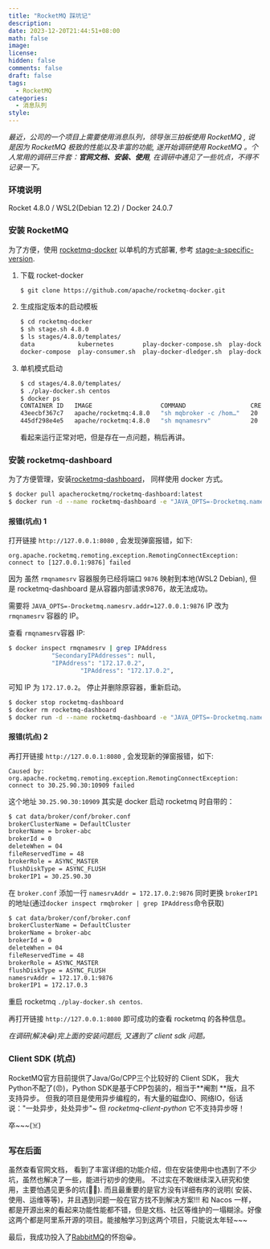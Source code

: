 ```yaml
---
title: "RocketMQ 踩坑记"
description:
date: 2023-12-20T21:44:51+08:00
math: false
image:
license:
hidden: false
comments: false
draft: false
tags:
  - RocketMQ
categories:
  - 消息队列
style:
---
```


*最近，公司的一个项目上需要使用消息队列，领导张三拍板使用 RocketMQ , 说是因为 RocketMQ 极致的性能以及丰富的功能, 遂开始调研使用
RocketMQ 。个人常用的调研三件套：**官网文档、安装、使用**, 在调研中遇见了一些坑点，不得不记录一下。*

### 环境说明

Rocket 4.8.0 / WSL2(Debian 12.2) / Docker 24.0.7

### 安装 RocketMQ

为了方便，使用 [rocketmq-docker](https://github.com/apache/rocketmq-docker) 以单机的方式部署,
参考 [stage-a-specific-version](https://github.com/apache/rocketmq-docker?tab=readme-ov-file#b-stage-a-specific-version).

1. 下载 rocket-docker
      ```bash
      $ git clone https://github.com/apache/rocketmq-docker.git
      ```
2. 生成指定版本的启动模板
   ```bash
   $ cd rocketmq-docker
   $ sh stage.sh 4.8.0
   $ ls stages/4.8.0/templates/
   data            kubernetes        play-docker-compose.sh  play-docker.sh      play-kubernetes.sh  ssl
   docker-compose  play-consumer.sh  play-docker-dledger.sh  play-docker-tls.sh  play-producer.sh
   ```
3. 单机模式启动
   ```bash
   $ cd stages/4.8.0/templates/
   $ ./play-docker.sh centos
   $ docker ps
   CONTAINER ID   IMAGE                   COMMAND                  CREATED          STATUS          PORTS NAMES
   43eecbf367c7   apache/rocketmq:4.8.0   "sh mqbroker -c /hom…"   20 seconds ago   Up 19 seconds   0.0.0.0:10909->10909/tcp, :::10909->10909/tcp, 9876/tcp, 0.0.0.0:10911-10912->10911-10912/tcp, :::10911-10912->10911-10912/tcp   rmqbroker
   445df298e4e5   apache/rocketmq:4.8.0   "sh mqnamesrv"           20 seconds ago   Up 19 seconds   10909/tcp, 0.0.0.0:9876->9876/tcp, :::9876->9876/tcp, 10911-10912/tcp   rmqnamesrv
   ```
   看起来运行正常对吧，但是存在一点问题，稍后再讲。

### 安装 rocketmq-dashboard

为了方便管理，安装[rocketmq-dashboard](https://github.com/apache/rocketmq-dashboard)， 同样使用 docker 方式。

```bash
$ docker pull apacherocketmq/rocketmq-dashboard:latest
$ docker run -d --name rocketmq-dashboard -e "JAVA_OPTS=-Drocketmq.namesrv.addr=127.0.0.1:9876" -p 8080:8080 -t apacherocketmq/rocketmq-dashboard:latest
```

#### 报错(坑点) 1

打开链接 `http://127.0.0.1:8080` , 会发现弹窗报错，如下:

```text
org.apache.rocketmq.remoting.exception.RemotingConnectException: connect to [127.0.0.1:9876] failed
```

因为 虽然 `rmqnamesrv` 容器服务已经将端口 `9876` 映射到本地(WSL2 Debian), 但是 rocketmq-dashboard 是从容器内部请求9876，故无法成功。

需要将 `JAVA_OPTS=-Drocketmq.namesrv.addr=127.0.0.1:9876` IP 改为 `rmqnamesrv` 容器的 IP。

查看  `rmqnamesrv`容器 IP:

```bash
$ docker inspect rmqnamesrv | grep IPAddress
            "SecondaryIPAddresses": null,
            "IPAddress": "172.17.0.2",
                    "IPAddress": "172.17.0.2",
```

可知 IP 为 `172.17.0.2`。 停止并删除原容器，重新启动。

```bash
$ docker stop rocketmq-dashboard
$ docker rm rocketmq-dashboard
$ docker run -d --name rocketmq-dashboard -e "JAVA_OPTS=-Drocketmq.namesrv.addr=172.17.0.2:9876" -p 8080:8080 -t apacherocketmq/rocketmq-dashboard:latest
```

#### 报错(坑点) 2

再打开链接 `http://127.0.0.1:8080` , 会发现新的弹窗报错，如下:

```text
Caused by: org.apache.rocketmq.remoting.exception.RemotingConnectException: connect to 30.25.90.30:10909 failed
```

这个地址 `30.25.90.30:10909` 其实是 docker 启动 rocketmq 时自带的：

```bash
$ cat data/broker/conf/broker.conf
brokerClusterName = DefaultCluster
brokerName = broker-abc
brokerId = 0
deleteWhen = 04
fileReservedTime = 48
brokerRole = ASYNC_MASTER
flushDiskType = ASYNC_FLUSH
brokerIP1 = 30.25.90.30
```

在 `broker.conf` 添加一行 `namesrvAddr = 172.17.0.2:9876`
同时更换 `brokerIP1` 的地址(通过`docker inspect rmqbroker | grep IPAddress`命令获取)

```bash
$ cat data/broker/conf/broker.conf
brokerClusterName = DefaultCluster
brokerName = broker-abc
brokerId = 0
deleteWhen = 04
fileReservedTime = 48
brokerRole = ASYNC_MASTER
flushDiskType = ASYNC_FLUSH
namesrvAddr = 172.17.0.1:9876
brokerIP1 = 172.17.0.3
```

重启 rocketmq `./play-docker.sh centos`.

再打开链接 `http://127.0.0.1:8080`  即可成功的查看 rocketmq 的各种信息。

*在调研(解决:joy:)完上面的安装问题后, 又遇到了 client sdk 问题。*

### Client SDK (坑点)

RocketMQ官方目前提供了Java/Go/CPP三个比较好的 Client SDK， 我大Python不配了(:angry:)，Python SDK是基于CPP包装的，相当于**阉割
**版，且不支持异步。 但我的项目是使用异步编程的，有大量的磁盘IO、网络IO，俗话说："一处异步，处处异步"~ 但
*rocketmq-client-python* 它不支持异步呀！

卒~~~(:skull_and_crossbones:)

### 写在后面

虽然查看官网文档， 看到了丰富详细的功能介绍，但在安装使用中也遇到了不少坑，虽然也解决了一些，能进行初步的使用。
不过实在不敢继续深入研究和使用，主要怕遇见更多的坑(:running_man:). 而且最重要的是官方没有详细有序的说明(
安装、使用、运维等等)，并且遇到问题一般在官方找不到解决方案!!! 和 Nacos
一样，都是开源出来的看起来功能性能都不错，但是文档、社区等维护的一塌糊涂。好像这两个都是阿里系开源的项目。能接触学习到这两个项目，只能说太年轻~~~

最后，我成功投入了[RabbitMQ](https://www.rabbitmq.com/)的怀抱:grinning:。

